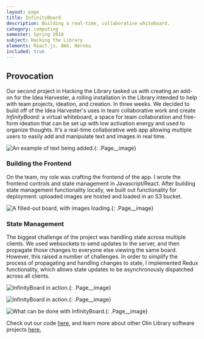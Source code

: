 ```yaml
---
layout: page
title: InfinityBoard
description: Building a real-time, collaborative whiteboard.
category: computing
semester: Spring 2018
subject: Hacking the Library
elements: React.js, AWS, Heroku
included: true
---
```


## Provocation

Our second project in Hacking the Library tasked us with creating an add-on for the Idea Harvester, a rolling installation in the Library intended to help with team projects, ideation, and creation. In three weeks. We decided to build off of the Idea Harvester's uses in team collaborative work and create *InfinityBoard:* a virtual whiteboard, a space for team collaboration and free-form ideation that can be set up with low activation energy and used to organize thoughts. It's a real-time collaborative web app allowing multiple users to easily add and manipulate text and images in real time. 

![An example of text being added.](/images/board/pic1.png){: .Page__image}

### Building the Frontend

On the team, my role was crafting the frontend of the app. I wrote the frontend controls and state management in Javascript/React. After building state management functionality locally, we built out functionality for deployment: uploaded images are hosted and loaded in an S3 bucket.

![A filled-out board, with images loading.](/images/board/pic2.png){: .Page__image}

### State Management

The biggest challenge of the project was handling state across multiple clients. We used websockets to send updates to the server, and then propagate those changes to everyone else viewing the same board. However, this raised a number of challenges. In order to simplify the process of propagating and handling changes to state, I implemented Redux functionality, which allows state updates to be asynchronously dispatched across all clients.

![InfinityBoard in action.](/images/board/pic3.jpg){: .Page__image}

![InfinityBoard in action.](/images/board/pic4.jpg){: .Page__image}

![What can be done with InfinityBoard.](/images/board/pic5.png){: .Page__image}

Check out our code [here](https://github.com/olinlibrary/infinity-board), and learn more about other Olin Library software projects [here.](https://olin.build/)
